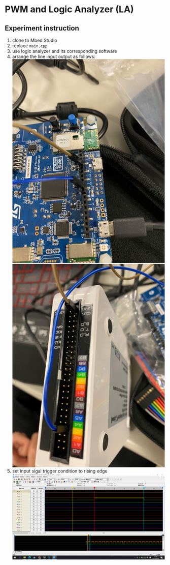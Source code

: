 # PWM and Logic Analyzer (LA)
## Experiment instruction
1. clone to Mbed Studio
2. replace `main.cpp`
3. use logic analyzer and its corresponding software
4. arrange the line input output as follows:
![image](./result/排線1.jpg)		![image](./result/排線2.jpg)
5. set input sigal trigger condition to rising edge
![image](./result/logic_analyzer.png)